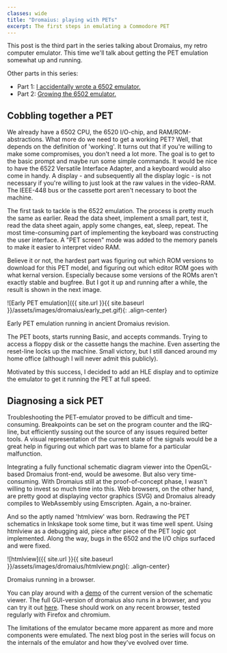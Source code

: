 ```yaml
---
classes: wide
title: "Dromaius: playing with PETs"
excerpt: The first steps in emulating a Commodore PET
---
```


This post is the third part in the series talking about Dromaius, my retro computer emulator. This time we'll talk about getting the PET emulation somewhat up and running.

Other parts in this series:
- Part 1: [I accidentally wrote a 6502 emulator.](/2019/12/12/6502_emulator)
- Part 2: [Growing the 6502 emulator.](/2022/03/01/minimal_6502)

## Cobbling together a PET
We already have a 6502 CPU, the 6520 I/O-chip, and RAM/ROM-abstractions. What more do we need to get a working PET? Well, that depends on the definition of 'working'. It turns out that if you're willing to make some compromises, you don't need a lot more. The goal is to get to the basic prompt and maybe run some simple commands. It would be nice to have the 6522 Versatile Interface Adapter, and a keyboard would also come in handy. A display - and subsequently all the display logic - is not necessary if you're willing to just look at the raw values in the video-RAM. The IEEE-448 bus or the cassette port aren't necessary to boot the machine. 

The first task to tackle is the 6522 emulation. The process is pretty much the same as earlier. Read the data sheet, implement a small part, test it, read the data sheet again, apply some changes, eat, sleep, repeat. The most time-consuming part of implementing the keyboard was constructing the user interface. A "PET screen" mode was added to the memory panels to make it easier to interpret video RAM.

Believe it or not, the hardest part was figuring out which ROM versions to download for this PET model, and figuring out which editor ROM goes with what kernal version. Especially because some versions of the ROMs aren't exactly stable and bugfree. But I got it up and running after a while, the result is shown in the next image.

![Early PET emulation]({{ site.url }}{{ site.baseurl }}/assets/images/dromaius/early_pet.gif){: .align-center}
<figcaption class="text-center">Early PET emulation running in ancient Dromaius revision.</figcaption>

The PET boots, starts running Basic, and accepts commands. Trying to access a floppy disk or the cassette hangs the machine. Even asserting the reset-line locks up the machine. Small victory, but I still danced around my home office (although I will never admit this publicly).

Motivated by this success, I decided to add an HLE display and to optimize the emulator to get it running the PET at full speed.

## Diagnosing a sick PET
Troubleshooting the PET-emulator proved to be difficult and time-consuming. Breakpoints can be set on the program counter and the IRQ-line, but efficiently sussing out the source of any issues required better tools. A visual representation of the current state of the signals would be a great help in figuring out which part was to blame for a particular malfunction.

Integrating a fully functional schematic diagram viewer into the OpenGL-based Dromaius front-end, would be awesome. But also very time-consuming. With Dromaius still at the proof-of-concept phase, I wasn't willing to invest so much time into this. Web browsers, on the other hand, are pretty good at displaying vector graphics (SVG) and Dromaius already compiles to WebAssembly using Emscripten. Again, a no-brainer.

And so the aptly named 'htmlview' was born. Redrawing the PET schematics in Inkskape took some time, but it was time well spent. Using htmlview as a debugging aid, piece after piece of the PET logic got implemented. Along the way, bugs in the 6502 and the I/O chips surfaced and were fixed.

![htmlview]({{ site.url }}{{ site.baseurl }}/assets/images/dromaius/htmlview.png){: .align-center}
<figcaption class="text-center">Dromaius running in a browser.</figcaption>

You can play around with a [demo](https://justcode.be/dromaius/htmlview/) of the current version of the schematic viewer. The full GUI-version of dromaius also runs in a browser, and you can try it out [here](https://justcode.be/dromaius/gui/). These should work on any recent browser, tested regularly with Firefox and chromium.

The limitations of the emulator became more apparent as more and more components were emulated. The next blog post in the series will focus on the internals of the emulator and how they've evolved over time.


